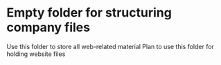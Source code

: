 # Empty folder for structuring company files

Use this folder to store all web-related material
Plan to use this folder for holding website files
